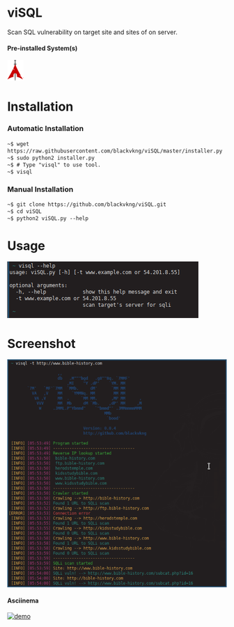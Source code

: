 # viSQL
Scan SQL vulnerability on target site and sites of on server.

#### Pre-installed System(s)
![black arch](https://raw.githubusercontent.com/BlackArch/blackarch-artwork/master/logo/logo-38-49.png)

# Installation

### Automatic Installation

```
~$ wget https://raw.githubusercontent.com/blackvkng/viSQL/master/installer.py
~$ sudo python2 installer.py
~$ # Type "visql" to use tool.
~$ visql
```

### Manual Installation

```
~$ git clone https://github.com/blackvkng/viSQL.git
~$ cd viSQL
~$ python2 viSQL.py --help
```

# Usage

![viSQL](screenshots/usage.png)

# Screenshot
![viSQL](screenshots/visql.png)

#### Asciinema
[![demo](https://asciinema.org/a/124271.png)](https://asciinema.org/a/124271?autoplay=1)
